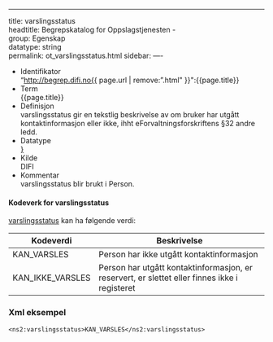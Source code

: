 ---
title: varslingsstatus  
headtitle: Begrepskatalog for Oppslagstjenesten -  
group: Egenskap  
datatype: string  
permalink: ot_varslingsstatus.html
sidebar:
—-

  - Identifikator  
    “http://begrep.difi.no{{ page.url | remove:”.html"
    }}":{{page.title}}
  - Term  
    {{page.title}}
  - Definisjon  
    varslingsstatus gir en tekstlig beskrivelse av om bruker har utgått
    kontaktinformasjon eller ikke, ihht eForvaltningsforskriftens §32
    andre ledd.
  - Datatype  
    <span style="{ page.datatype ;">[}](http://www.w3.org/TR/xmlschema-2/#{{page.datatype}})</span>
  - Kilde  
    DIFI
  - Kommentar  
    varslingsstatus blir brukt i Person.

#### Kodeverk for varslingsstatus

[varslingsstatus](varslingsstatus.md) kan ha følgende
verdi:

| Kodeverdi          | Beskrivelse                                                                                   |
| ------------------ | --------------------------------------------------------------------------------------------- |
| KAN\_VARSLES       | Person har ikke utgått kontaktinformasjon                                                     |
| KAN\_IKKE\_VARSLES | Person har utgått kontaktinformasjon, er reservert, er slettet eller finnes ikke i registeret |

### Xml eksempel

    <ns2:varslingsstatus>KAN_VARSLES</ns2:varslingsstatus>
